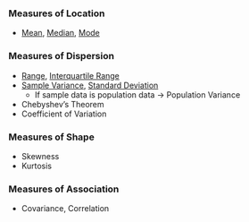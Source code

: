 ### Measures of Location
- [Mean]([SC]-Descriptive-Analytics/[SC]-Descriptive-Statistical-Measures/[M]-Mean.md), [Median]([SC]-Descriptive-Analytics/[SC]-Descriptive-Statistical-Measures/[M]-Median.md), [Mode]([SC]-Descriptive-Analytics/[SC]-Descriptive-Statistical-Measures/[M]-Mode.md)
### Measures of Dispersion
- [Range]([SC]-Descriptive-Analytics/[SC]-Descriptive-Statistical-Measures/[M]-Range.md), [Interquartile Range]([SC]-Descriptive-Analytics/[SC]-Descriptive-Statistical-Measures/[M]-Interquartile-Range.md)
- [Sample Variance]([SC]-Descriptive-Analytics/[SC]-Descriptive-Statistical-Measures/[M]-Sample-Variance.md), [Standard Deviation]([SC]-Descriptive-Analytics/[SC]-Descriptive-Statistical-Measures/[M]-Standard-Deviation.md)
  - If sample data is population data &#8594; Population Variance
- Chebyshev’s Theorem
- Coefficient of Variation
### Measures of Shape
- Skewness
- Kurtosis
### Measures of Association
- Covariance, Correlation
